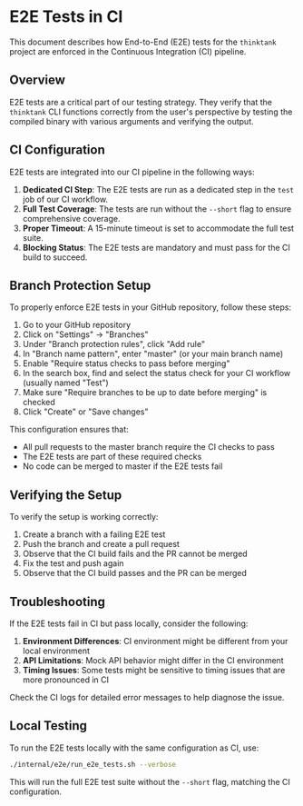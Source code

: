 # E2E Tests in CI

This document describes how End-to-End (E2E) tests for the `thinktank` project are enforced in the Continuous Integration (CI) pipeline.

## Overview

E2E tests are a critical part of our testing strategy. They verify that the `thinktank` CLI functions correctly from the user's perspective by testing the compiled binary with various arguments and verifying the output.

## CI Configuration

E2E tests are integrated into our CI pipeline in the following ways:

1. **Dedicated CI Step**: The E2E tests are run as a dedicated step in the `test` job of our CI workflow.
2. **Full Test Coverage**: The tests are run without the `--short` flag to ensure comprehensive coverage.
3. **Proper Timeout**: A 15-minute timeout is set to accommodate the full test suite.
4. **Blocking Status**: The E2E tests are mandatory and must pass for the CI build to succeed.

## Branch Protection Setup

To properly enforce E2E tests in your GitHub repository, follow these steps:

1. Go to your GitHub repository
2. Click on "Settings" -> "Branches"
3. Under "Branch protection rules", click "Add rule"
4. In "Branch name pattern", enter "master" (or your main branch name)
5. Enable "Require status checks to pass before merging"
6. In the search box, find and select the status check for your CI workflow (usually named "Test")
7. Make sure "Require branches to be up to date before merging" is checked
8. Click "Create" or "Save changes"

This configuration ensures that:
- All pull requests to the master branch require the CI checks to pass
- The E2E tests are part of these required checks
- No code can be merged to master if the E2E tests fail

## Verifying the Setup

To verify the setup is working correctly:

1. Create a branch with a failing E2E test
2. Push the branch and create a pull request
3. Observe that the CI build fails and the PR cannot be merged
4. Fix the test and push again
5. Observe that the CI build passes and the PR can be merged

## Troubleshooting

If the E2E tests fail in CI but pass locally, consider the following:

1. **Environment Differences**: CI environment might be different from your local environment
2. **API Limitations**: Mock API behavior might differ in the CI environment
3. **Timing Issues**: Some tests might be sensitive to timing issues that are more pronounced in CI

Check the CI logs for detailed error messages to help diagnose the issue.

## Local Testing

To run the E2E tests locally with the same configuration as CI, use:

```bash
./internal/e2e/run_e2e_tests.sh --verbose
```

This will run the full E2E test suite without the `--short` flag, matching the CI configuration.
